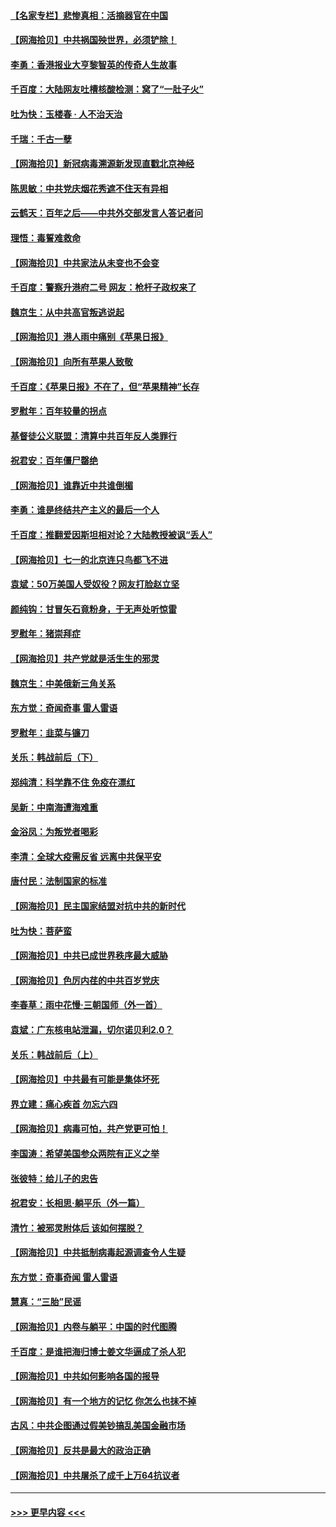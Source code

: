 #### [【名家专栏】悲惨真相：活摘器官在中国](../pages/nsc993/n13056611.md?t=06301452) 
#### [【网海拾贝】中共祸国殃世界，必须铲除！](../pages/nsc993/n13056011.md?t=06301452) 
#### [李勇：香港报业大亨黎智英的传奇人生故事](../pages/nsc993/n13055258.md?t=06301452) 
#### [千百度：大陆网友吐槽核酸检测：窝了“一肚子火”](../pages/nsc993/n13055194.md?t=06301452) 
#### [吐为快：玉楼春 · 人不治天治](../pages/nsc993/n13054028.md?t=06301452) 
#### [千瑞：千古一孽](../pages/nsc993/n13054016.md?t=06301452) 
#### [【网海拾贝】新冠病毒溯源新发现直戳北京神经](../pages/nsc993/n13052425.md?t=06301452) 
#### [陈思敏：中共党庆烟花秀遮不住天有异相](../pages/nsc993/n13052020.md?t=06301452) 
#### [云鹤天：百年之后——中共外交部发言人答记者问](../pages/nsc993/n13051604.md?t=06301452) 
#### [理悟：毒誓难救命](../pages/nsc993/n13051601.md?t=06301452) 
#### [【网海拾贝】中共家法从未变也不会变](../pages/nsc993/n13050366.md?t=06301452) 
#### [千百度：警察升港府二号 网友：枪杆子政权来了](../pages/nsc993/n13050261.md?t=06301452) 
#### [魏京生：从中共高官叛逃说起](../pages/nsc993/n13048997.md?t=06301452) 
#### [【网海拾贝】港人雨中痛别《苹果日报》](../pages/nsc993/n13048941.md?t=06301452) 
#### [【网海拾贝】向所有苹果人致敬](../pages/nsc993/n13046795.md?t=06301452) 
#### [千百度：《苹果日报》不在了，但“苹果精神”长存](../pages/nsc993/n13046703.md?t=06301452) 
#### [罗慰年：百年较量的拐点](../pages/nsc993/n13046542.md?t=06301452) 
#### [基督徒公义联盟：清算中共百年反人类罪行](../pages/nsc993/n13046499.md?t=06301452) 
#### [祝君安：百年僵尸罄绝](../pages/nsc993/n13045595.md?t=06301452) 
#### [【网海拾贝】谁靠近中共谁倒楣](../pages/nsc993/n13044667.md?t=06301452) 
#### [李勇：谁是终结共产主义的最后一个人](../pages/nsc993/n13044397.md?t=06301452) 
#### [千百度：推翻爱因斯坦相对论？大陆教授被讽“丢人”](../pages/nsc993/n13043908.md?t=06301452) 
#### [【网海拾贝】七一的北京连只鸟都飞不进](../pages/nsc993/n13041377.md?t=06301452) 
#### [袁斌：50万美国人受奴役？网友打脸赵立坚](../pages/nsc993/n13041330.md?t=06301452) 
#### [颜纯钩：甘冒矢石竟粉身，于无声处听惊雷](../pages/nsc993/n13041140.md?t=06301452) 
#### [罗慰年：猪崇拜症](../pages/nsc993/n13041071.md?t=06301452) 
#### [【网海拾贝】共产党就是活生生的邪灵](../pages/nsc993/n13036627.md?t=06301452) 
#### [魏京生：中美俄新三角关系](../pages/nsc993/n13035986.md?t=06301452) 
#### [东方觉：奇闻奇事 雷人雷语](../pages/nsc993/n13035878.md?t=06301452) 
#### [罗慰年：韭菜与镰刀](../pages/nsc993/n13034374.md?t=06301452) 
#### [关乐：韩战前后（下）](../pages/nsc993/n13034113.md?t=06301452) 
#### [郑纯清：科学靠不住 免疫在漂红](../pages/nsc993/n13034093.md?t=06301452) 
#### [吴新：中南海遭海难重](../pages/nsc993/n13034084.md?t=06301452) 
#### [金浴凤：为叛党者喝彩](../pages/nsc993/n13034058.md?t=06301452) 
#### [李清：全球大疫需反省 远离中共保平安](../pages/nsc993/n13033784.md?t=06301452) 
#### [唐付民：法制国家的标准](../pages/nsc993/n13032944.md?t=06301452) 
#### [【网海拾贝】民主国家结盟对抗中共的新时代](../pages/nsc993/n13031717.md?t=06301452) 
#### [吐为快：菩萨蛮](../pages/nsc993/n13030033.md?t=06301452) 
#### [【网海拾贝】中共已成世界秩序最大威胁](../pages/nsc993/n13028138.md?t=06301452) 
#### [【网海拾贝】色厉内荏的中共百岁党庆](../pages/nsc993/n13025582.md?t=06301452) 
#### [李春草：雨中花慢‧三朝国师（外一首）](../pages/nsc993/n13025567.md?t=06301452) 
#### [袁斌：广东核电站泄漏，切尔诺贝利2.0？](../pages/nsc993/n13025475.md?t=06301452) 
#### [关乐：韩战前后（上）](../pages/nsc993/n13025387.md?t=06301452) 
#### [【网海拾贝】中共最有可能是集体坏死](../pages/nsc993/n13023101.md?t=06301452) 
#### [界立建：痛心疾首 勿忘六四](../pages/nsc993/n13022339.md?t=06301452) 
#### [【网海拾贝】病毒可怕，共产党更可怕！](../pages/nsc993/n13020728.md?t=06301452) 
#### [李国涛：希望美国参众两院有正义之举](../pages/nsc993/n13020674.md?t=06301452) 
#### [张彼特：给儿子的忠告](../pages/nsc993/n13018934.md?t=06301452) 
#### [祝君安：长相思‧躺平乐（外一篇）](../pages/nsc993/n13018923.md?t=06301452) 
#### [清竹：被邪灵附体后 该如何摆脱？](../pages/nsc993/n13018877.md?t=06301452) 
#### [【网海拾贝】中共抵制病毒起源调查令人生疑](../pages/nsc993/n13017785.md?t=06301452) 
#### [东方觉：奇事奇闻 雷人雷语](../pages/nsc993/n13017577.md?t=06301452) 
#### [慧真：“三胎”民谣](../pages/nsc993/n13017394.md?t=06301452) 
#### [【网海拾贝】内卷与躺平：中国的时代图腾](../pages/nsc993/n13016128.md?t=06301452) 
#### [千百度：是谁把海归博士姜文华逼成了杀人犯](../pages/nsc993/n13015218.md?t=06301452) 
#### [【网海拾贝】中共如何影响各国的报导](../pages/nsc993/n13012599.md?t=06301452) 
#### [【网海拾贝】有一个地方的记忆 你怎么也抹不掉](../pages/nsc993/n13009802.md?t=06301452) 
#### [古风：中共企图通过假美钞搞乱美国金融市场](../pages/nsc993/n13009626.md?t=06301452) 
#### [【网海拾贝】反共是最大的政治正确](../pages/nsc993/n13007051.md?t=06301452) 
#### [【网海拾贝】中共屠杀了成千上万64抗议者](../pages/nsc993/n13002713.md?t=06301452) 

----
#### [ >>> 更早内容 <<< ](../indexes/nsc993-earlier.md)
